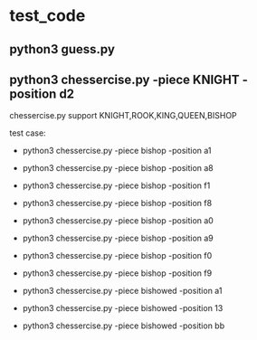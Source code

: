 # test_code

## python3 guess.py

## python3 chessercise.py -piece KNIGHT -position d2

chessercise.py support KNIGHT,ROOK,KING,QUEEN,BISHOP

test case:
- python3 chessercise.py -piece bishop -position a1
- python3 chessercise.py -piece bishop -position a8
- python3 chessercise.py -piece bishop -position f1
- python3 chessercise.py -piece bishop -position f8
- python3 chessercise.py -piece bishop -position a0
- python3 chessercise.py -piece bishop -position a9
- python3 chessercise.py -piece bishop -position f0
- python3 chessercise.py -piece bishop -position f9
  
- python3 chessercise.py -piece bishowed -position a1
- python3 chessercise.py -piece bishowed -position 13
- python3 chessercise.py -piece bishowed -position bb
